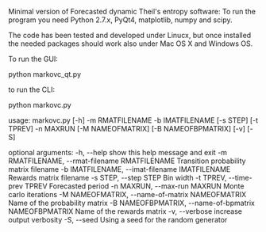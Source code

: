 Minimal version of Forecasted dynamic Theil's entropy software:
To run the program you need Python 2.7.x, PyQt4, matplotlib, 
numpy and scipy. 

The code has been tested and developed under Linucx, but once installed the needed 
packages should work also under Mac OS X and Windows OS.

To run the GUI:

python markovc_qt.py 

to run the CLI:

python markovc.py

usage: markovc.py [-h] -m RMATFILENAME -b IMATFILENAME [-s STEP] [-t TPREV] -n
                  MAXRUN [-M NAMEOFMATRIX] [-B NAMEOFBPMATRIX] [-v] [-S]

optional arguments:
  -h, --help            show this help message and exit
  -m RMATFILENAME, --rmat-filename RMATFILENAME
                        Transition probability matrix filename
  -b IMATFILENAME, --imat-filename IMATFILENAME
                        Rewards matrix filename
  -s STEP, --step STEP  Bin width
  -t TPREV, --time-prev TPREV
                        Forecasted period
  -n MAXRUN, --max-run MAXRUN
                        Monte carlo iterations
  -M NAMEOFMATRIX, --name-of-matrix NAMEOFMATRIX
                        Name of the probability matrix
  -B NAMEOFBPMATRIX, --name-of-bpmatrix NAMEOFBPMATRIX
                        Name of the rewards matrix
  -v, --verbose         increase output verbosity
  -S, --seed            Using a seed for the random generator

